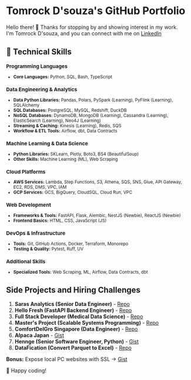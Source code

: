 # Tomrock D'souza's GitHub Portfolio

Hello there! 👋 Thanks for stopping by and showing interest in my work.   
I'm Tomrock D'souza, and you can connect with me on [LinkedIn](https://www.linkedin.com/in/tomrockdsouza/) 

## 🚀 Technical Skills

<small>

### Programming Languages
- **Core Languages:** Python, SQL, Bash, TypeScript

### Data Engineering & Analytics
- **Data Python Libraries:** Pandas, Polars, PySpark (Learning), PyFlink (Learning), SQLAlchemy  
- **SQL Databases:** PostgreSQL, MySQL, Redshift, DuckDB  
- **NoSQL Databases:** DynamoDB, MongoDB (Learning), Cassandra (Learning), ElasticSearch (Learning), Neo4J (Learning)  
- **Streaming & Caching:** Kinesis (Learning), Redis, SQS  
- **Workflow & ETL Tools:** Airflow, dbt, Data Contracts  

### Machine Learning & Data Science
- **Python Libraries:** SKLearn, Plotly, Boto3, BS4 (BeautifulSoup)  
- **Other Skills:** Machine Learning (ML), Web Scraping  

### Cloud Platforms
- **AWS Services:** Lambda, Step Functions, S3, Athena, SQS, SNS, Glue, API Gateway, EC2, RDS, DMS, VPC, IAM  
- **GCP Services:** GCS, BigQuery, CloudSQL, Cloud Run, VPC  

### Web Development
- **Frameworks & Tools:** FastAPI, Flask, Alembic, NestJS (Newbie), ReactJS (Newbie)  
- **Frontend Basics:** HTML, CSS, JavaScript (JS)  

### DevOps & Infrastructure
- **Tools:** Git, GitHub Actions, Docker, Terraform, Monorepo  
- **Testing & Quality:** Pytest, Ruff, UV  

### Additional Skills
- **Specialized Tools:** Web Scraping, ML, Airflow, Data Contracts, dbt  

</small>

## Side Projects and Hiring Challenges
1. **Saras Analytics (Senior Data Engineer)** - [Repo](https://github.com/tomrockdsouza/bigquery-cleaning-challenge)  
2. **Hello Fresh (FastAPI Backend Engineer)** - [Repo](https://github.com/tomrockdsouza/fastapi-challenge)  
3. **Full Stack Developer (Medical Data Science)** - [Repo](https://github.com/tomrockdsouza/medical-imaging-dicom-assignment)  
4. **Master's Project (Scalable Systems Programming)** - [Repo](https://github.com/tomrockdsouza/mrjob-ssp)  
5. **ComfortDelGro Singapore (Data Engineer)** - [Repo](https://github.com/tomrockdsouza/singapore-weather)  
6. **Alpaca Japan** - [Gist](https://gist.github.com/tomrockdsouza/3b4b3f744ade13d7c6cd9ad97a6b25f6)  
7. **Hennge (Senior Software Engineer, Python)** - [Gist](https://gist.github.com/tomrockdsouza/e96af7e590ef3aa9c09761377c5be8cb)  
8. **DataFication (Convert Parquet to Excel)** - [Repo](https://github.com/tomrockdsouza/datafication)  

**Bonus:** Expose local PC websites with SSL → [Gist](https://gist.github.com/tomrockdsouza/d41e6cec7aaa2bbaa3867e1b1ec2430e)  

🚀 Happy coding!
